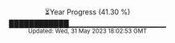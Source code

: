 <p align="center">
⏳Year Progress (41.30 %) <br>
████████████▁▁▁▁▁▁▁▁▁▁▁▁▁▁▁▁▁▁ <br>
<sub>Updated: Wed, 31 May 2023 18:02:53 GMT</sub>
</p>

